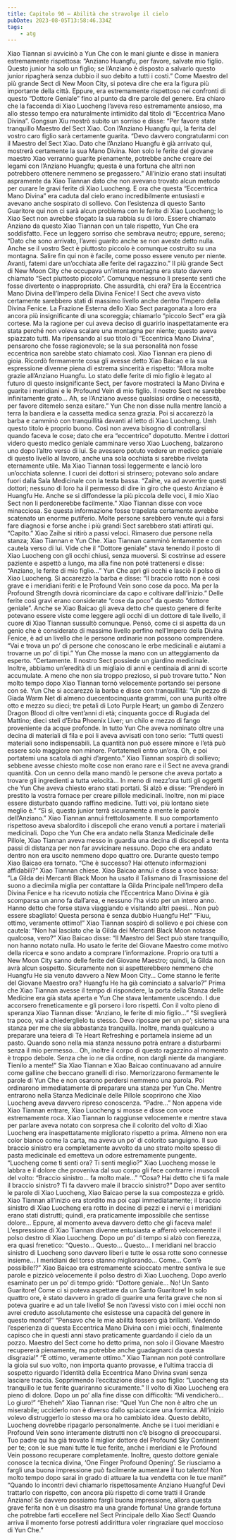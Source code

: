 ```yaml
---
title: Capitolo 90 – Abilità che stravolge il cielo
pubDate: 2023-08-05T13:58:46.334Z
tags:
    - atg
---
```


Xiao Tiannan si avvicinò a Yun Che con le mani giunte e disse in maniera estremamente rispettosa: “Anziano Huangfu, per favore, salvate mio figlio. Questo junior ha solo un figlio; se l’Anziano è disposto a salvarlo questo junior ripagherà senza dubbio il suo debito a tutti i costi.”
Come Maestro del più grande Sect di New Moon City, si poteva dire che era la figura più importante della città. Eppure, era estremamente rispettoso nei confronti di questo “Dottore Geniale” fino al punto da dire parole del genere. Era chiaro che la faccenda di Xiao Luocheng l’aveva reso estremamente ansioso, ma allo stesso tempo era naturalmente intimidito dal titolo di “Eccentrica Mano Divina”.
Gongsun Xiu mostrò subito un sorriso e disse: “Per favore state tranquillo Maestro del Sect Xiao. Con l’Anziano Huangfu qui, la ferita del vostro caro figlio sarà certamente guarita.
“Devo davvero congratularmi con il Maestro del Sect Xiao. Dato che l’Anziano Huangfu è già arrivato qui, mostrerà certamente la sua Mano Divina. Non solo le ferite del giovane maestro Xiao verranno guarite pienamente, potrebbe anche creare dei legami con l’Anziano Huangfu; questa è una fortuna che altri non potrebbero ottenere nemmeno se pregassero.”
All’inizio erano stati insultati aspramente da Xiao Tiannan dato che non avevano trovato alcun metodo per curare le gravi ferite di Xiao Luocheng. E ora che questa “Eccentrica Mano Divina” era caduta dal cielo erano incredibilmente entusiasti e avevano anche sospirato di sollievo. Con l’esistenza di questo Santo Guaritore qui non ci sarà alcun problema con le ferite di Xiao Luocheng; lo Xiao Sect non avrebbe sfogato la sua rabbia su di loro.
Essere chiamato Anziano da questo Xiao Tiannan con un tale rispetto, Yun Che era soddisfatto. Fece un leggero sorriso che sembrava neutro; eppure, sereno; “Dato che sono arrivato, l’avrei guarito anche se non aveste detto nulla. Anche se il vostro Sect è piuttosto piccolo è comunque costruito su una montagna. Salire fin qui non è facile, come posso essere venuto per niente. Avanti, fatemi dare un’occhiata alle ferite del ragazzino.”
Il più grande Sect di New Moon City che occupava un’intera montagna era stato davvero chiamato “Sect piuttosto piccolo”. Comunque nessuno lì presente sentì che fosse divertente o inappropriato. Che assurdità, chi era? Era la Eccentrica Mano Divina dell’Impero della Divina Fenice! I Sect che aveva visto certamente sarebbero stati di massimo livello anche dentro l’Impero della Divina Fenice. La Frazione Esterna dello Xiao Sect paragonata a loro era ancora più insignificante di una scoreggia; chiamarlo “piccolo Sect” era già cortese.
Ma la ragione per cui aveva deciso di guarirlo inaspettatamente era stata perché non voleva scalare una montagna per niente; questo aveva spiazzato tutti. Ma ripensando al suo titolo di “Eccentrica Mano Divina”, pensarono che fosse ragionevole; se la sua personalità non fosse eccentrica non sarebbe stato chiamato così.
Xiao Tiannan era pieno di gioia. Ricordò fermamente cosa gli avesse detto Xiao Baicao e la sua espressione divenne piena di estrema sincerità e rispetto: “Allora molte grazie all’Anziano Huangfu. Lo stato delle ferite di mio figlio è legato al futuro di questo insignificante Sect, per favore mostrateci la Mano Divina e guarite i meridiani e le Profound Vein di mio figlio. Il nostro Sect ne sarebbe infinitamente grato… Ah, se l’Anziano avesse qualsiasi ordine o necessità, per favore ditemelo senza esitare.”
Yun Che non disse nulla mentre lanciò a terra la bandiera e la cassetta medica senza grazia. Poi si accarezzò la barba e camminò con tranquillità davanti al letto di Xiao Luocheng. Umh questo titolo è proprio buono. Così non aveva bisogno di controllarsi quando faceva le cose; dato che era “eccentrico” dopotutto.
Mentre i dottori videro questo medico geniale camminare verso Xiao Luocheng, balzarono uno dopo l’altro verso di lui. Se avessero potuto vedere un medico geniale di questo livello al lavoro, anche una sola occhiata si sarebbe rivelata eternamente utile. Ma Xiao Tiannan tossì leggermente e lanciò loro un’occhiata solenne. I cuori dei dottori si strinsero; potevano solo andare fuori dalla Sala Medicinale con la testa bassa.
“Zaihe, va ad avvertire questi dottori; nessuno di loro ha il permesso di dire in giro che questo Anziano è Huangfu He. Anche se si diffondesse la più piccola delle voci, il mio Xiao Sect non li perdonerebbe facilmente.” Xiao Tiannan disse con voce minacciosa. Se questa informazione fosse trapelata certamente avrebbe scatenato un enorme putiferio. Molte persone sarebbero venute qui a farsi fare diagnosi e forse anche i più grandi Sect sarebbero stati attirati qui.
“Capito.” Xiao Zaihe si ritirò a passi veloci.
Rimasero due persone nella stanza; Xiao Tiannan e Yun Che. Xiao Tiannan camminò lentamente e con cautela verso di lui. Vide che il “Dottore geniale” stava tenendo il posto di Xiao Luocheng con gli occhi chiusi, senza muoversi. Si costrinse ad essere paziente e aspettò a lungo, ma alla fine non poté trattenersi e disse: “Anziano, le ferite di mio figlio…”
Yun Che aprì gli occhi e lasciò il polso di Xiao Luocheng. Si accarezzò la barba e disse: “Il braccio rotto non è così grave e i meridiani feriti e le Profound Vein sono cose da poco. Ma per la Profound Strength dovrà ricominciare da capo e coltivare dall’inizio.”
Delle ferite così gravi erano considerate “cose da poco” da questo “dottore geniale”. Anche se Xiao Baicao gli aveva detto che questo genere di ferite potevano essere viste come leggere agli occhi di un dottore di tale livello, il cuore di Xiao Tiannan sussultò comunque. Pensò, come ci si aspetta da un genio che è considerato di massimo livello perfino nell’Impero della Divina Fenice, è ad un livello che le persone ordinarie non possono comprendere.
“Vai e trova un po’ di persone che conoscano le erbe medicinali e aiutami a trovarne un po’ di tipi.” Yun Che mosse la mano con un atteggiamento da esperto.
“Certamente. Il nostro Sect possiede un giardino medicinale. Inoltre, abbiamo un’eredità di un migliaio di anni e centinaia di anni di scorte accumulate. A meno che non sia troppo prezioso, si può trovare tutto.”
Non molto tempo dopo Xiao Tiannan tornò velocemente portando sei persone con sé. Yun Che si accarezzò la barba e disse con tranquillità: “Un pezzo di Giada Warm Net di almeno duecentocinquanta grammi, con una purità oltre otto e mezzo su dieci; tre petali di Loto Purple Heart; un gambo di Zenzero Dragon Blood di oltre vent’anni di età; cinquanta gocce di Rugiada del Mattino; dieci steli d’Erba Phoenix Liver; un chilo e mezzo di fango proveniente da acque profonde.
In tutto Yun Che aveva nominato oltre una decina di materiali di fila e poi li aveva avvisati con tono serio: “Tutti questi materiali sono indispensabili. La quantità non può essere minore e l’età può essere solo maggiore non minore. Portatemeli entro un’ora. Oh, e poi portatemi una scatola di aghi d’argento.”
Xiao Tiannan sospirò di sollievo; sebbene avesse chiesto molte cose non erano rare e il Sect ne aveva grandi quantità. Con un cenno della mano mandò le persone che aveva portato a trovare gli ingredienti a tutta velocità… In meno di mezz’ora tutti gli oggetti che Yun Che aveva chiesto erano stati portati. Si alzò e disse: “Prenderò in prestito la vostra fornace per creare pillole medicinali. Inoltre, non mi piace essere disturbato quando raffino medicine. Tutti voi, più lontano siete meglio è.”
“Sì sì, questo junior terrà sicuramente a mente le parole dell’Anziano.” Xiao Tiannan annuì frettolosamente. Il suo comportamento rispettoso aveva sbalordito i discepoli che erano venuti a portare i materiali medicinali.
Dopo che Yun Che era andato nella Stanza Medicinale delle Pillole, Xiao Tiannan aveva messo in guardia una decina di discepoli a trenta passi di distanza per non far avvicinare nessuno. Dopo che era andato dentro non era uscito nemmeno dopo quattro ore. Durante questo tempo Xiao Baicao era tornato.
“Che è successo? Hai ottenuto informazioni affidabili?” Xiao Tiannan chiese.
Xiao Baicao annuì e disse a voce bassa: ”La Gilda dei Mercanti Black Moon ha usato il Talismano di Trasmissione del suono a diecimila miglia per contattare la Gilda Principale nell’Impero della Divina Fenice e ha ricevuto notizia che l’Eccentrica Mano Divina è già scomparsa un anno fa dall’area, e nessuno l’ha visto per un intero anno. Hanno detto che forse stava viaggiando e visitando altri paesi… Non può essere sbagliato! Questa persona è senza dubbio Huangfu He!”
“Fiuu, ottimo, veramente ottimo!” Xiao Tiannan sospirò di sollievo e poi chiese con cautela: “Non hai lasciato che la Gilda dei Mercanti Black Moon notasse qualcosa, vero?”
Xiao Baicao disse: “Il Maestro del Sect può stare tranquillo, non hanno notato nulla. Ho usato le ferite del Giovane Maestro come motivo della ricerca e sono andato a comprare l’informazione. Proprio ora tutti a New Moon City sanno delle ferite del Giovane Maestro; quindi, la Gilda non avrà alcun sospetto. Sicuramente non si aspetterebbero nemmeno che Huangfu He sia venuto davvero a New Moon City… Come stanno le ferite del Giovane Maestro ora? Huangfu He ha già cominciato a salvarlo?”
Prima che Xiao Tiannan avesse il tempo di rispondere, la porta della Stanza delle Medicine era già stata aperta e Yun Che stava lentamente uscendo.
I due accorsero freneticamente e gli porsero i loro rispetti. Con il volto pieno di speranza Xiao Tiannan disse: “Anziano, le ferite di mio figlio…”
“Si sveglierà tra poco, vai a chiederglielo tu stesso. Devo riposare per un po’; sistema una stanza per me che sia abbastanza tranquilla. Inoltre, manda qualcuno a preparare una teiera di Tè Heart Refreshing e portamela insieme ad un pasto. Quando sono nella mia stanza nessuno potrà entrare a disturbarmi senza il mio permesso… Oh, inoltre il corpo di questo ragazzino al momento è troppo debole. Senza che io ne dia ordine, non dargli niente da mangiare. Tienilo a mente!”
Sia Xiao Tiannan e Xiao Baicao continuavano ad annuire come galline che beccano granelli di riso. Memorizzarono fermamente le parole di Yun Che e non osarono perdersi nemmeno una parola. Poi ordinarono immediatamente di preparare una stanza per Yun Che. Mentre entrarono nella Stanza Medicinale delle Pillole scoprirono che Xiao Luocheng aveva davvero ripreso conoscenza.
“Padre…” Non appena vide Xiao Tiannan entrare, Xiao Luocheng
si mosse e disse con voce estremamente roca.
Xiao Tiannan lo raggiunse velocemente e mentre stava per parlare aveva notato con sorpresa che il colorito del volto di Xiao Luocheng era inaspettatamente migliorato rispetto a prima. Almeno non era color bianco come la carta, ma aveva un po’ di colorito sanguigno. Il suo braccio sinistro era completamente avvolto da uno strato molto spesso di pasta medicinale ed emetteva un odore estremamente pungente.
“Luocheng come ti senti ora? Ti senti meglio?”
Xiao Luocheng mosse le labbra e il dolore che proveniva dal suo corpo gli fece contrarre i muscoli del volto: “Braccio sinistro… fa molto male…”
“Cosa? Hai detto che ti fa male il braccio sinistro? Ti fa davvero male il braccio sinistro?” Dopo aver sentito le parole di Xiao Luocheng, Xiao Baicao perse la sua compostezza e gridò. Xiao Tiannan all’inizio era stordito ma poi capì immediatamente; il braccio sinistro di Xiao Luocheng era rotto in decine di pezzi e i nervi e i meridiani erano stati distrutti; quindi, era praticamente impossibile che sentisse dolore… Eppure, al momento aveva davvero detto che gli faceva male!
L’espressione di Xiao Tiannan divenne entusiasta e afferrò velocemente il polso destro di Xiao Luocheng. Dopo un po’ di tempo si alzò con fierezza, era quasi frenetico: “Questo… Questo… Questo… I meridiani nel braccio sinistro di Luocheng sono davvero liberi e tutte le ossa rotte sono connesse insieme… I meridiani del torso stanno migliorando… Come… Com’è possibile!?”
Xiao Baicao era estremamente scioccato mentre sentiva le sue parole e pizzicò velocemente il polso destro di Xiao Luocheng. Dopo averlo esaminato per un po’ di tempo gridò: “Dottore geniale… No! Un Santo Guaritore! Come ci si poteva aspettare da un Santo Guaritore! In solo quattro ore, è stato davvero in grado di guarire una ferita grave che non si poteva guarire e ad un tale livello! Se non l’avessi visto con i miei occhi non avrei creduto assolutamente che esistesse una capacità del genere in questo mondo!”
“Pensavo che le mie abilità fossero già brillanti. Vedendo l’esperienza di questa Eccentrica Mano Divina con i miei occhi, finalmente capisco che in questi anni stavo praticamente guardando il cielo da un pozzo. Maestro del Sect come ho detto prima, non solo il Giovane Maestro recupererà pienamente, ma potrebbe anche guadagnarci da questa disgrazia!”
“È ottimo, veramente ottimo.” Xiao Tiannan non poté controllare la gioia sul suo volto, non importa quanto provasse, e l’ultima traccia di sospetto riguardo l’identità della Eccentrica Mano Divina svanì senza lasciare traccia. Sopprimendo l’eccitazione disse a suo figlio: ”Luocheng sta tranquillo le tue ferite guariranno sicuramente.”
Il volto di Xiao Luocheng era pieno di dolore. Dopo un po’ alla fine disse con difficoltà: “Mi vendicherò… Lo giuro!”
“Eheheh” Xiao Tiannan rise: “Quel Yun Che non è altro che un miserabile; ucciderlo non è diverso dallo spiaccicare una formica. All’inizio volevo distruggerlo io stesso ma ora ho cambiato idea. Questo debito, Luocheng dovrebbe ripagarlo personalmente. Anche se i tuoi meridiani e Profound Vein sono interamente distrutti non c’è bisogno di preoccuparsi. Tuo padre qui ha già trovato il miglior dottore del Profound Sky Continent per te; con le sue mani tutte le tue ferite, anche i meridiani e le Profound Vein possono recuperare completamente. Inoltre, questo dottore geniale conosce la tecnica divina, ‘One Finger Profound Opening’. Se riusciamo a fargli una buona impressione può facilmente aumentare il tuo talento! Non molto tempo dopo sarai in grado di attuare la tua vendetta con le tue mani!”
“Quando lo incontri devi chiamarlo rispettosamente Anziano Huangfu! Devi trattarlo con rispetto, con ancora più rispetto di come tratti il Grande Anziano! Se davvero possiamo fargli buona impressione, allora questa grave ferita non è un disastro ma una grande fortuna! Una grande fortuna che potrebbe farti eccellere nel Sect Principale dello Xiao Sect! Quando arriva il momento forse potresti addirittura voler ringraziare quel moccioso di Yun Che.”


